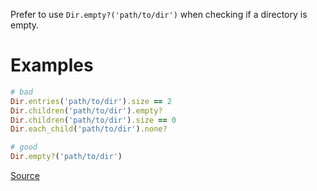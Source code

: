 
Prefer to use `Dir.empty?('path/to/dir')` when checking if a directory is empty.

# Examples

```ruby
# bad
Dir.entries('path/to/dir').size == 2
Dir.children('path/to/dir').empty?
Dir.children('path/to/dir').size == 0
Dir.each_child('path/to/dir').none?

# good
Dir.empty?('path/to/dir')
```

[Source](http://www.rubydoc.info/gems/rubocop/RuboCop/Cop/Style/DirEmpty)